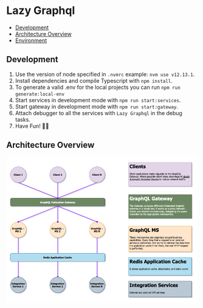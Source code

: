 # Lazy Graphql

- [Development](#Development)
- [Architecture Overview](#ArchitectureOverview)
- [Environment](#ArchitectureOverview)

## Development

1. Use the version of node specified in `.nvmrc` example: `nvm use v12.13.1`.
2. Install dependencies and compile Typescript with `npm install`.
3. To generate a valid .env for the local projects you can run `npm run generate:local-env`
4. Start services in development mode with `npm run start:services`.
5. Start gateway in development mode with `npm run start:gateway`.
6. Attach debugger to all the services with `Lazy Graphql` in the debug tasks.
7. Have Fun! 🏄‍♂️

## Architecture Overview

![alt text](lazygraphql.png)
